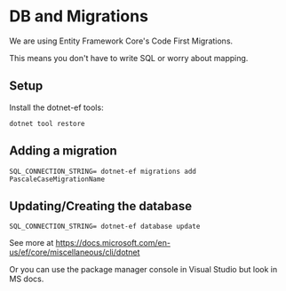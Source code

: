 # DB and Migrations

We are using Entity Framework Core's Code First Migrations.

This means you don't have to write SQL or worry about mapping.

## Setup

Install the dotnet-ef tools:

`dotnet tool restore`

## Adding a migration

`SQL_CONNECTION_STRING= dotnet-ef migrations add PascaleCaseMigrationName`

## Updating/Creating the database

`SQL_CONNECTION_STRING= dotnet-ef database update`

See more at https://docs.microsoft.com/en-us/ef/core/miscellaneous/cli/dotnet

Or you can use the package manager console in Visual Studio but look in MS docs.